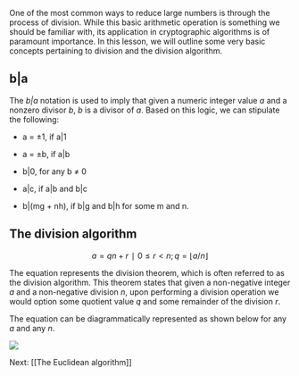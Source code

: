 One of the most common ways to reduce large numbers is through the process of division. While this basic arithmetic operation is something we should be familiar with, its application in cryptographic algorithms is of paramount importance. In this lesson, we will outline some very basic concepts pertaining to division and the division algorithm.

## b|a

The _b|a_ notation is used to imply that given a numeric integer value _a_ and a nonzero divisor _b_, _b_ is a divisor of _a_. Based on this logic, we can stipulate the following:

- a = ±1, if a|1
    
- a = ±b, if a|b
    
- b|0, for any b ≠ 0
    
- a|c, if a|b and b|c
    
- b|(mg + nh), if b|g and b|h for some m and n.
    

## The division algorithm

$$a=qn + r ∣ 0≤r<n; q=⌊a/n⌋$$

The equation represents the division theorem, which is often referred to as the division algorithm. This theorem states that given a non-negative integer _a_ and a non-negative division _n_, upon performing a division operation we would option some quotient value _q_ and some remainder of the division _r_.

The equation can be diagrammatically represented as shown below for any _a_ and any _n_.

![](../../../../meri-public/garden/50032358174422de47210fa483edf17a.png)

Next: [[The Euclidean algorithm]]